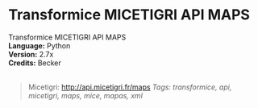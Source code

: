 # Transformice MICETIGRI API MAPS
Transformice MICETIGRI API MAPS
<br>
**Language:** Python<br>
**Version:** 2.7x<br>
**Credits:** Becker<br>
<br>
> Micetigri: http://api.micetigri.fr/maps
*Tags: transformice, api, micetigri, maps, mice, mapas, xml*
